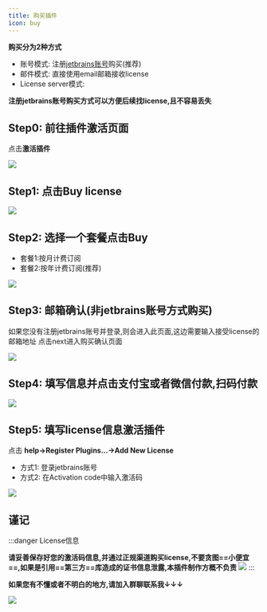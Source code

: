 ```yaml
---
title: 购买插件
icon: buy
---
```

<Badge text="感谢支持原创,支持正版" type="tip" vertical="middle"/>

**购买分为2种方式**
* 账号模式: 注册[jetbrains账号](https://account.jetbrains.com/licenses)购买(推荐)
* 邮件模式: 直接使用email邮箱接收license
* License server模式: <Badge text="不支持" type="danger" vertical="middle"/>

**注册jetbrains账号购买方式可以方便后续找license,且不容易丢失**
## Step0: 前往插件激活页面
点击**激活插件**

![](../.vuepress/public/img/buy/activate.png)

## Step1: 点击Buy license
![](../.vuepress/public/img/buy/step1.png)

## Step2: 选择一个套餐点击Buy
* 套餐1:按月计费订阅
* 套餐2:按年计费订阅(推荐)

![](../.vuepress/public/img/buy/step2.png)

## Step3: 邮箱确认(非jetbrains账号方式购买)
如果您没有注册jetbrains账号并登录,则会进入此页面,这边需要输入接受license的邮箱地址
点击next进入购买确认页面

![](../.vuepress/public/img/buy/step3.png)

## Step4: 填写信息并点击支付宝或者微信付款,扫码付款

![](../.vuepress/public/img/buy/step4.png)

## Step5: 填写license信息激活插件

点击 **help->Register Plugins...->Add New License**
* 方式1: 登录jetbrains账号
* 方式2: 在Activation code中输入激活码

![](../.vuepress/public/img/buy/step5.png)


## 谨记
:::danger License信息

**请妥善保存好您的激活码信息,并通过正规渠道购买license,不要贪图==小便宜==,如果是引用==第三方==库造成的证书信息泄露,本插件制作方概不负责**
![](../.vuepress/public/img/buy/accountLicense.png)
:::

**如果您有不懂或者不明白的地方,请加入群聊联系我↓↓↓**

![](../.vuepress/public/img/dingding.jpg)